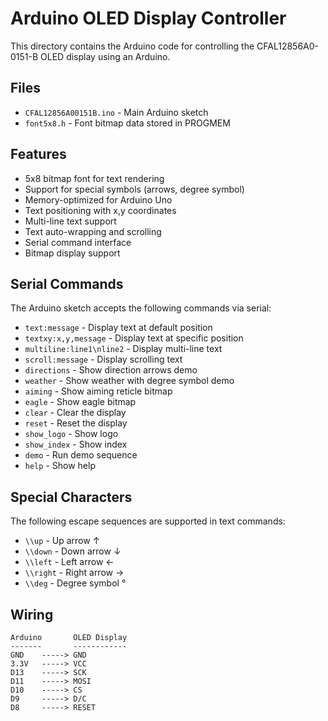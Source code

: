# Arduino OLED Display Controller

This directory contains the Arduino code for controlling the CFAL12856A0-0151-B OLED display using an Arduino.

## Files

- `CFAL12856A00151B.ino` - Main Arduino sketch
- `font5x8.h` - Font bitmap data stored in PROGMEM

## Features

- 5x8 bitmap font for text rendering
- Support for special symbols (arrows, degree symbol)
- Memory-optimized for Arduino Uno
- Text positioning with x,y coordinates
- Multi-line text support
- Text auto-wrapping and scrolling
- Serial command interface
- Bitmap display support

## Serial Commands

The Arduino sketch accepts the following commands via serial:

- `text:message` - Display text at default position
- `textxy:x,y,message` - Display text at specific position
- `multiline:line1\nline2` - Display multi-line text
- `scroll:message` - Display scrolling text
- `directions` - Show direction arrows demo
- `weather` - Show weather with degree symbol demo
- `aiming` - Show aiming reticle bitmap
- `eagle` - Show eagle bitmap
- `clear` - Clear the display
- `reset` - Reset the display
- `show_logo` - Show logo
- `show_index` - Show index
- `demo` - Run demo sequence
- `help` - Show help

## Special Characters

The following escape sequences are supported in text commands:

- `\\up` - Up arrow ↑
- `\\down` - Down arrow ↓
- `\\left` - Left arrow ←
- `\\right` - Right arrow →
- `\\deg` - Degree symbol °

## Wiring

```
Arduino       OLED Display
-------       ------------
GND    -----> GND
3.3V   -----> VCC
D13    -----> SCK
D11    -----> MOSI
D10    -----> CS
D9     -----> D/C
D8     -----> RESET
```
